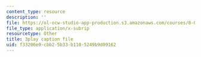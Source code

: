 ```yaml
---
content_type: resource
description: ''
file: https://ol-ocw-studio-app-production.s3.amazonaws.com/courses/8-01sc-classical-mechanics-fall-2016/f33206e9cbb25b33b1105249b9d09162_sN-m5WkbMyI.vtt
file_type: application/x-subrip
resourcetype: Other
title: 3play caption file
uid: f33206e9-cbb2-5b33-b110-5249b9d09162
---
```

